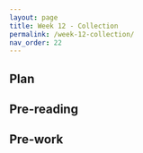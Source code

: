 ```yaml
---
layout: page
title: Week 12 - Collection
permalink: /week-12-collection/
nav_order: 22
---
```


## Plan

## Pre-reading

## Pre-work
